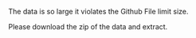 
The data is so large it violates the Github File limit size. 

Please download the zip of the data and extract. 